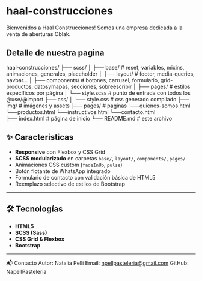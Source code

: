 # haal-construcciones
Bienvenidos a Haal Construcciones! Somos una empresa dedicada a la venta de aberturas Oblak.

## Detalle de nuestra pagina
haal-construcciones/
├── scss/
│   ├── base/            # reset, variables, mixins, animaciones, generales, placeholder
│   ├── layout/          # footer, media-queries, navbar…
│   ├── components/      # botones, carrusel, formulario, grid-productos, datosymapas, secciones, sobreescribir
│   ├── pages/           # estilos específicos por página
│   └── style.scss       # punto de entrada con todos los @use/@import
├── css/
│   └── style.css        # css generado compilado
├── img/                 # imágenes y assets
├── pages/               # paginas 
    └──quienes-somos.html 
    └──productos.html
    └──instructivos.html
    └──contacto.html     
├── index.html           # página de inicio
└── README.md            # este archivo

## ✨ Características

- **Responsive** con Flexbox y CSS Grid  
- **SCSS modularizado** en carpetas `base/`, `layout/`, `components/`, `pages/`  
- Animaciones CSS custom (`fadeInUp`, `pulse`)  
- Botón flotante de WhatsApp integrado  
- Formulario de contacto con validación básica de HTML5  
- Reemplazo selectivo de estilos de Bootstrap  

---

## 🛠 Tecnologías

- **HTML5**  
- **SCSS (Sass)**  
- **CSS Grid & Flexbox**   
- **Bootstrap**

---
📬 Contacto
Autor: Natalia Pelli
Email: npellpasteleria@gmail.com
GitHub: NapellPasteleria